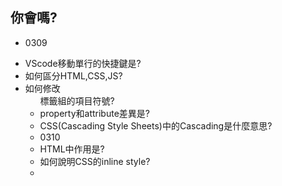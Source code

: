 ## 你會嗎?

+ 0309
- VScode移動單行的快捷鍵是?
- 如何區分HTML,CSS,JS?
- 如何修改<ul>標籤組的項目符號?
- property和attribute差異是?
- CSS(Cascading Style Sheets)中的Cascading是什麼意思?

+ 0310
- HTML中<!DOCTYPE html>作用是?
- 如何說明CSS的inline style?
- <style>和<script>標籤放在任意位置有效嗎?
- <pre>標籤有什麼作用?
- <sub>和<sup>標籤差異是?
- 如何解釋<ul>, <ol>, <li>, <dl>, <dt>, <dd>標籤?
- HTML如何加入影片和圖片?

+ 0310
- <img src="../img.png">兩個點和一個點有什麼差異?
- <table>,<thead>,<tbody>,<tr>,<th>標籤順序怎麼擺放?
- HTML表單如何實現點文字讓radio標籤被選擇?
- <optgroup> 和 <option>差異是?
- 請列舉<input>標籤有哪些type
- 什麼是正規表達式RegExr?
- <article> <figure> <figcaption>標籤怎麼應用?

## QA

```js

Git 圖片上有會上嗎? 
    會安排

WHY xxx 沒有上? 
    課程說明會就要自己看好!

CSS 權重會上嗎? 
    看上CSS課程的老師

哪個先學? 
    都行看個人，沒有一定要先學甚麼，只是有些先學會比較輕鬆

```